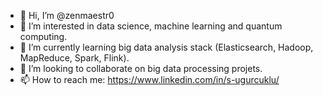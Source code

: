- 👋 Hi, I’m @zenmaestr0
- 👀 I’m interested in data science, machine learning and quantum computing.
- 🌱 I’m currently learning big data analysis stack (Elasticsearch, Hadoop, MapReduce, Spark, Flink).
- 💞️ I’m looking to collaborate on big data processing projets.
- 📫 How to reach me: https://www.linkedin.com/in/s-ugurcuklu/

<!---
zenmaestr0/zenmaestr0 is a ✨ special ✨ repository because its `README.md` (this file) appears on your GitHub profile.
You can click the Preview link to take a look at your changes.
--->
